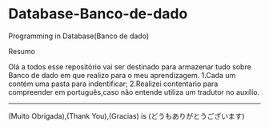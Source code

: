 # Database-Banco-de-dado
Programming in Database(Banco de dado)

Resumo 

Olá a todos esse repositório vai ser destinado para armazenar tudo sobre Banco de dado em que realizo para o meu aprendizagem.
1.Cada um contém uma pasta para indentificar;
2.Realizei contentario para compreender em português,caso não entende utiliza um tradutor  no auxílio. 

------------------------------------------------------------------------------------------------------------------------------------------------------------------------------------------------


(Muito Obrigada),(Thank You),(Gracias) is (どうもありがとうございます)
